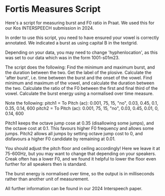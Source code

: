 # Fortis Measures Script

Here's a script for measuring burst and F0 ratio in Praat. We used this for our Kos INTERSPEECH submission in 2024. 

In order to use this script, you need to have ensured your vowel is correctly annotated. We indicated a burst as using capital B in the textgrid. 

Depending on your data, you may need to change 'hyphenlocation', as this was set to our data which was in the form 1001-s01m23.

The script does the following:
  Find the minimum and maximum burst, and the duration between the two. 
  Get the label of the plosive.
  Calculate the 'after burst', i.e. time between the burst and the onset of the vowel.
  Find minimum and maximum of the vowel, and calculate the duration between the two.
  Calculate the ratio of the F0 between the first and final third of the vowel. 
  Calculate the burst energy using a normalised over time measure. 


Note the following:
pitch1 = To Pitch (ac): 0.001, 75, 15, "no", 0.03, 0.45, 0.1, 0.35, 0.14, 600
pitch2 = To Pitch (ac): 0.001, 75, 15, "no", 0.03, 0.45, 0.01, 0, 0.14, 600

Pitch1 keeps the octave jump cose at 0.35 (disallowing some jumps), and the octave cost at 0.1. This favours higher F0 frequency and allows some jumps.
Pitch2 allows all jumps by setting octave jump cost to 0, and disfavours a higher F0 candidate by remaining at 0.01.

You should adjust the pitch floor and ceiling accordingly! Here we leave it at 75-600Hz, but you may want to change that depending on your speakers. Creak often has a lower F0, and we found it helpful to lower the floor even further for all speakers then is standard.

The burst energy is normalised over time, so the output is in milliseconds rather than another unit of measurement.

All further information can be found in our 2024 Interspeech paper.

